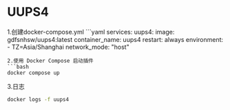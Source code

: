 # UUPS4
1.创建docker-compose.yml
    ```yaml
services:
  uups4:
    image: gdfsnhsw/uups4:latest
    container_name: uups4
    restart: always
    environment:
      - TZ=Asia/Shanghai
    network_mode: "host"
   ```
2.使用 Docker Compose 启动插件
   ```bash
   docker compose up
   ```
3.日志
   ```bash
   docker logs -f uups4
   ```
